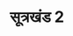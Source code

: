 ---
title: सूत्रखंड 2

type: book

order:
  cat: anga
  aagam: 
    position: 11
    depth: 1
  book: 
    position: 2
    depth: 2

parent:
  type: aagam

children:
  type: chapter
  count: 10
  children:
    - सुबाहुकुमार
    - भद्रनंदी
    - सुजातकुमार
    - सुवासवकुमार
    - जिनदास
    - धनपति
    - महाबल
    - भद्रनंदी
    - महाचंद्रकुमार
    - वरदत्त
---